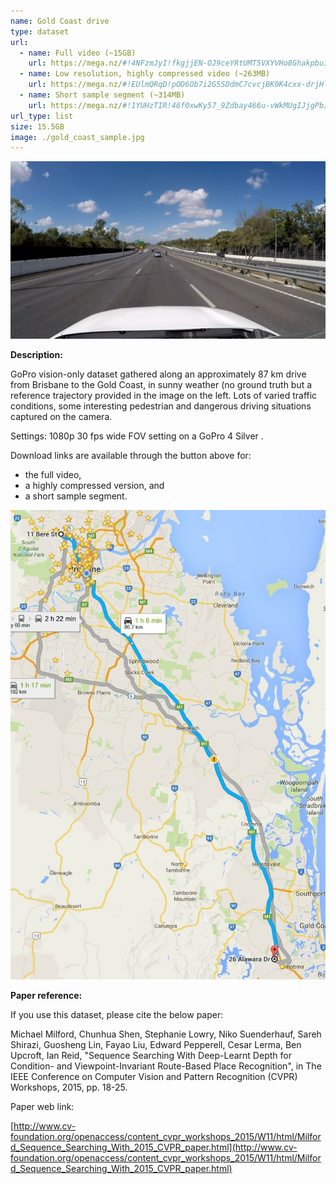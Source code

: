 ```yaml
---
name: Gold Coast drive
type: dataset
url:
  - name: Full video (~15GB)
    url: https://mega.nz/#!4NFzmJyI!fkgjjEN-OJ9ceYRtUMT5VXYVHo8GhakpbuIs-Ih5FjE
  - name: Low resolution, highly compressed video (~263MB)
    url: https://mega.nz/#!EUlmQRqD!pOD6Ob7i2G5SDdmC7cvcjBK0K4cxx-drjHlFqWhBMgo
  - name: Short sample segment (~314MB)
    url: https://mega.nz/#!1YUHzTIR!46f0xwKy57_9Zdbay466u-vWkMUgIJjgPbJW5lqLjyQ
url_type: list
size: 15.5GB
image: ./gold_coast_sample.jpg
---
```


![Gold Coast drive sample](./gold_coast_sample.jpg)

**Description:**

GoPro vision-only dataset gathered along an approximately 87 km drive from Brisbane to the Gold Coast, in sunny weather (no ground truth but a reference trajectory provided in the image on the left. Lots of varied traffic conditions, some interesting pedestrian and dangerous driving situations captured on the camera.

Settings: 1080p 30 fps wide FOV setting on a GoPro 4 Silver .

Download links are available through the button above for:

- the full video,
- a highly compressed version, and
- a short sample segment.

<p align="center"><img src="./gold_coast_map.jpg" alt="Gold Coast drive map"/></p>

**Paper reference:**

If you use this dataset, please cite the below paper:

Michael Milford, Chunhua Shen, Stephanie Lowry, Niko Suenderhauf, Sareh Shirazi, Guosheng Lin, Fayao Liu, Edward Pepperell, Cesar Lerma, Ben Upcroft, Ian Reid, "Sequence Searching With Deep-Learnt Depth for Condition- and Viewpoint-Invariant Route-Based Place Recognition", in The IEEE Conference on Computer Vision and Pattern Recognition (CVPR) Workshops, 2015, pp. 18-25.

Paper web link:

[http://www.cv-foundation.org/openaccess/content_cvpr_workshops_2015/W11/html/Milford_Sequence_Searching_With_2015_CVPR_paper.html](http://www.cv-foundation.org/openaccess/content_cvpr_workshops_2015/W11/html/Milford_Sequence_Searching_With_2015_CVPR_paper.html)
